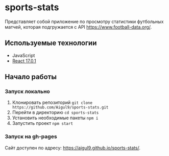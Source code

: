# sports-stats
Представляет собой приложение по просмотру статистики футбольных матчей, которая подгружается с API https://www.football-data.org/.

## Используемые технологии
- JavaScript
- [React 17.0.1](https://ru.reactjs.org/)

## Начало работы
### Запуск локально
1. Клонировать репозиторий ```git clone https://github.com/Aigul9/sports-stats.git```
2. Перейти в директорию ```cd sports-stats```
3. Установить необходимые пакеты ```npm i```
4. Запустить проект ```npm start```

### Запуск на gh-pages
Сайт доступен по адресу: https://aigul9.github.io/sports-stats/.
